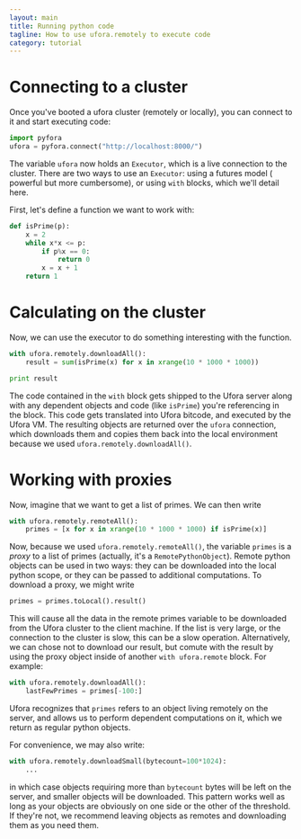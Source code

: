 ```yaml
---
layout: main
title: Running python code
tagline: How to use ufora.remotely to execute code
category: tutorial
---
```



# Connecting to a cluster

Once you've booted a ufora cluster (remotely or locally), you can connect to it
and start executing code:

```python
import pyfora
ufora = pyfora.connect("http://localhost:8000/")
```

The variable `ufora` now holds an `Executor`, which is a live connection to
the cluster. There are two ways to use an `Executor`: using a futures model (
powerful but more cumbersome), or using `with` blocks, which we'll detail here.

First, let's define a function we want to work with:

```python
def isPrime(p):
    x = 2
    while x*x <= p:
        if p%x == 0:
            return 0
        x = x + 1
    return 1
```

# Calculating on the cluster

Now, we can use the executor to do something interesting with the function.

```python
with ufora.remotely.downloadAll():
    result = sum(isPrime(x) for x in xrange(10 * 1000 * 1000))

print result
```

The code contained in the `with` block gets shipped to the Ufora server along
with any dependent objects and code (like `isPrime`) you're referencing in the
block. This code gets translated into Ufora bitcode, and executed by the Ufora
VM. The resulting objects are returned over the `ufora` connection, which
downloads them and copies them back into the local environment because we used
`ufora.remotely.downloadAll()`.

# Working with proxies

Now, imagine that we want to get a list of primes. We can then write

```python
with ufora.remotely.remoteAll():
    primes = [x for x in xrange(10 * 1000 * 1000) if isPrime(x)]
```

Now, because we used `ufora.remotely.remoteAll()`, the variable `primes` is a
_proxy_ to a list of primes (actually, it's a `RemotePythonObject`). Remote python
objects can be used in two ways: they can be downloaded into the local python
scope, or they can be passed to additional computations.  To download a proxy,
we might write

```python
primes = primes.toLocal().result()
```

This will cause all the data in the remote primes variable to be downloaded 
from the Ufora cluster to the client machine. If the list is very large, or the 
connection to the cluster is slow, this can be a slow operation. Alternatively, 
we can chose not to download our result, but comute with the result by using the 
proxy object inside of another `with ufora.remote` block. For example:

```python
with ufora.remotely.downloadAll():
    lastFewPrimes = primes[-100:]
```

Ufora recognizes that `primes` refers to an object living remotely on the server,
and allows us to perform dependent computations on it, which we return as regular
python objects.

For convenience, we may also write:

```python
with ufora.remotely.downloadSmall(bytecount=100*1024):
    ...
```

in which case objects requiring more than `bytecount` bytes will be left on the
server, and smaller objects will be downloaded. This pattern works well as long as
your objects are obviously on one side or the other of the threshold. If they're
not, we recommend leaving objects as remotes and downloading them as you need them.
